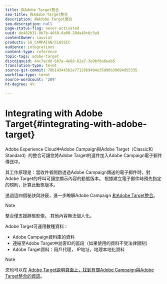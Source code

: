 ```yaml
---
title: 與Adobe Target整合
seo-title: 與Adobe Target整合
description: 與Adobe Target整合
seo-description: null
page-status-flag: never-activated
uuid: de482b31-0b7b-4669-8a00-28da48c6c5a9
contentOwner: sauviat
products: SG_CAMPAIGN/CLASSIC
audience: integrations
content-type: reference
topic-tags: adobe-target
discoiquuid: 44c7acdd-6b7a-4e88-b2a7-3e9bf8a6eab5
translation-type: tm+mt
source-git-commit: 70b143445b2e77128b9404e35d96b39694d55335
workflow-type: tm+mt
source-wordcount: '209'
ht-degree: 4%

---
```



# Integrating with Adobe Target{#integrating-with-adobe-target}

Adobe Experience Cloud中Adobe Campaign與Adobe Target（Classic和Standard）的整合可讓您將Adobe Target的選件加入Adobe Campaign電子郵件傳送中。

其工作原理是：當收件者開啟透過Adobe Campaign傳送的電子郵件時，對Adobe Target的呼叫可讓您顯示內容的動態版本。 根據建立電子郵件時預先指定的規則，計算此動態版本。

透過這四個秘訣與訣竅，進一步瞭解Adobe Campaign [和Adobe Target整合](https://www.adobe.com/content/dam/www/us/en/marketing/campaign/pdfs/Adobe_Campaign_for_Target_Tips_and_Tricks.pdf)。
>[!NOTE]
>
>整合僅支援靜態影像。 其他內容無法個人化。

Adobe Target可運用數種資料：

* Adobe Campaign資料庫的資料
* 連結至Adobe Target中訪客ID的區段（如果使用的資料不受法律限制）
* Adobe Target資料：用戶代理， IP地址，地理本地化資料

>[!NOTE]
>
>您也可以在 [Adobe Target說明頁面上，找到有關Adobe Campaign與Adobe Target整合的資訊](https://docs.adobe.com/content/help/zh-Hant/target/using/integrate/campaign-and-target.html)。
